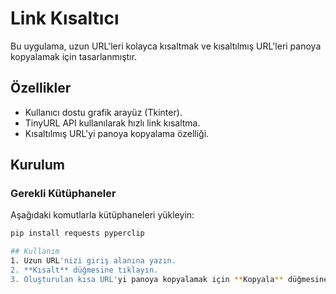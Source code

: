 # Link Kısaltıcı

Bu uygulama, uzun URL'leri kolayca kısaltmak ve kısaltılmış URL'leri panoya kopyalamak için tasarlanmıştır.

## Özellikler
- Kullanıcı dostu grafik arayüz (Tkinter).
- TinyURL API kullanılarak hızlı link kısaltma.
- Kısaltılmış URL'yi panoya kopyalama özelliği.

## Kurulum

### Gerekli Kütüphaneler
Aşağıdaki komutlarla kütüphaneleri yükleyin:
```bash
pip install requests pyperclip

## Kullanım
1. Uzun URL'nizi giriş alanına yazın.
2. **Kısalt** düğmesine tıklayın.
3. Oluşturulan kısa URL'yi panoya kopyalamak için **Kopyala** düğmesine basın.

